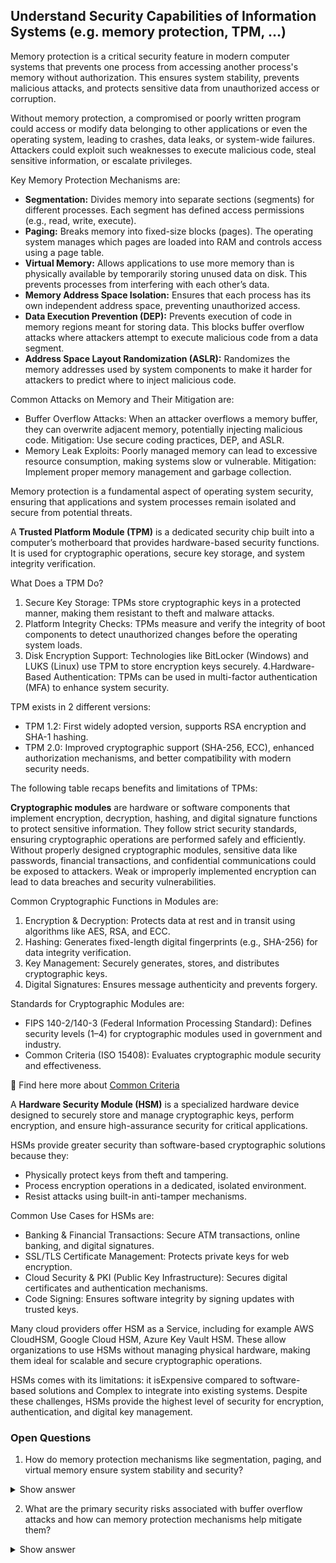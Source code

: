 ## Understand Security Capabilities of Information Systems (e.g. memory protection, TPM, …) ##

Memory protection is a critical security feature in modern computer systems that prevents one process from accessing another process's memory without authorization. This ensures system stability, prevents malicious attacks, and protects sensitive data from unauthorized access or corruption.

Without memory protection, a compromised or poorly written program could access or modify data belonging to other applications or even the operating system, leading to crashes, data leaks, or system-wide failures. Attackers could exploit such weaknesses to execute malicious code, steal sensitive information, or escalate privileges.

Key Memory Protection Mechanisms are:

- **Segmentation:** Divides memory into separate sections (segments) for different processes. Each segment has defined access permissions (e.g., read, write, execute).
- **Paging:** Breaks memory into fixed-size blocks (pages). The operating system manages which pages are loaded into RAM and controls access using a page table.
- **Virtual Memory:** Allows applications to use more memory than is physically available by temporarily storing unused data on disk. This prevents processes from interfering with each other’s data.
- **Memory Address Space Isolation:** Ensures that each process has its own independent address space, preventing unauthorized access.
- **Data Execution Prevention (DEP):** Prevents execution of code in memory regions meant for storing data. This blocks buffer overflow attacks where attackers attempt to execute malicious code from a data segment.
- **Address Space Layout Randomization (ASLR):** Randomizes the memory addresses used by system components to make it harder for attackers to predict where to inject malicious code.

Common Attacks on Memory and Their Mitigation are:

- Buffer Overflow Attacks: When an attacker overflows a memory buffer, they can overwrite adjacent memory, potentially injecting malicious code. Mitigation: Use secure coding practices, DEP, and ASLR.
- Memory Leak Exploits: Poorly managed memory can lead to excessive resource consumption, making systems slow or vulnerable. Mitigation: Implement proper memory management and garbage collection.

Memory protection is a fundamental aspect of operating system security, ensuring that applications and system processes remain isolated and secure from potential threats.

A **Trusted Platform Module (TPM)** is a dedicated security chip built into a computer’s motherboard that provides hardware-based security functions. It is used for cryptographic operations, secure key storage, and system integrity verification.

What Does a TPM Do?

1. Secure Key Storage: TPMs store cryptographic keys in a protected manner, making them resistant to theft and malware attacks.
2. Platform Integrity Checks: TPMs measure and verify the integrity of boot components to detect unauthorized changes before the operating system loads.
3. Disk Encryption Support: Technologies like BitLocker (Windows) and LUKS (Linux) use TPM to store encryption keys securely.
4.Hardware-Based Authentication: TPMs can be used in multi-factor authentication (MFA) to enhance system security.

TPM exists in 2 different versions:
- TPM 1.2: First widely adopted version, supports RSA encryption and SHA-1 hashing.
- TPM 2.0: Improved cryptographic support (SHA-256, ECC), enhanced authorization mechanisms, and better compatibility with modern security needs.

The following table recaps benefits and limitations of TPMs:

**Cryptographic modules** are hardware or software components that implement encryption, decryption, hashing, and digital signature functions to protect sensitive information. They follow strict security standards, ensuring cryptographic operations are performed safely and efficiently.
Without properly designed cryptographic modules, sensitive data like passwords, financial transactions, and confidential communications could be exposed to attackers. Weak or improperly implemented encryption can lead to data breaches and security vulnerabilities.

Common Cryptographic Functions in Modules are:
1. Encryption & Decryption: Protects data at rest and in transit using algorithms like AES, RSA, and ECC.
2. Hashing: Generates fixed-length digital fingerprints (e.g., SHA-256) for data integrity verification.
3. Key Management: Securely generates, stores, and distributes cryptographic keys.
4. Digital Signatures: Ensures message authenticity and prevents forgery.

Standards for Cryptographic Modules are:
- FIPS 140-2/140-3 (Federal Information Processing Standard): Defines security levels (1–4) for cryptographic modules used in government and industry.
- Common Criteria (ISO 15408): Evaluates cryptographic module security and effectiveness.

:link: Find here more about [Common Criteria](https://github.com/lorenzoleonelli/CISSP-Zero-to-Hero/blob/main/DOMAIN3%3A%20Security%20Architecture%20and%20Engineering/3.03%20Select%20Controls%20based%20upon%20system%20security%20requirements.md#33-select-controls-based-upon-system-security-requirements)

A **Hardware Security Module (HSM)** is a specialized hardware device designed to securely store and manage cryptographic keys, perform encryption, and ensure high-assurance security for critical applications.

HSMs provide greater security than software-based cryptographic solutions because they:
- Physically protect keys from theft and tampering.
- Process encryption operations in a dedicated, isolated environment.
- Resist attacks using built-in anti-tamper mechanisms.

Common Use Cases for HSMs are:

- Banking & Financial Transactions: Secure ATM transactions, online banking, and digital signatures.
- SSL/TLS Certificate Management: Protects private keys for web encryption.
- Cloud Security & PKI (Public Key Infrastructure): Secures digital certificates and authentication mechanisms.
- Code Signing: Ensures software integrity by signing updates with trusted keys.

Many cloud providers offer HSM as a Service, including for example AWS CloudHSM, Google Cloud HSM, Azure Key Vault HSM. These allow organizations to use HSMs without managing physical hardware, making them ideal for scalable and secure cryptographic operations.

HSMs comes with its limitations: it isExpensive compared to software-based solutions and Complex to integrate into existing systems. Despite these challenges, HSMs provide the highest level of security for encryption, authentication, and digital key management.

### Open Questions ###

1. How do memory protection mechanisms like segmentation, paging, and virtual memory ensure system stability and security?
<details>
  <summary>Show answer</summary>
Memory protection mechanisms like segmentation, paging, and virtual memory ensure that different processes have their own isolated memory spaces, preventing unauthorized access or modification. Segmentation divides memory into sections with specific access permissions, while paging divides memory into smaller fixed-size blocks. Virtual memory allows applications to use more memory than is physically available, providing a buffer to prevent unauthorized access to other processes' data. These protections help ensure system stability by isolating processes and preventing one process from crashing or corrupting another’s memory.
</details>

2. What are the primary security risks associated with buffer overflow attacks and how can memory protection mechanisms help mitigate them?
<details>
  <summary>Show answer</summary>
Buffer overflow attacks exploit poorly managed memory by overflowing a buffer and overwriting adjacent memory, potentially allowing attackers to execute malicious code. Memory protection features like Data Execution Prevention (DEP) prevent the execution of code from data segments, while Address Space Layout Randomization (ASLR) makes it more difficult for attackers to predict memory locations. Secure coding practices such as bounds checking also help mitigate the risk of buffer overflows by ensuring that buffers cannot be overrun.

3. Can you explain the role of Data Execution Prevention (DEP) and Address Space Layout Randomization (ASLR) in protecting systems from memory-based attacks?
<details>
  <summary>Show answer</summary>
Data Execution Prevention (DEP) and Address Space Layout Randomization (ASLR) are critical tools in defending against memory-based exploits. DEP ensures that regions of memory that should only store data cannot execute any code, thus preventing certain types of attacks like buffer overflows. ASLR randomizes memory addresses used by system components, making it much harder for attackers to guess where their malicious code might reside. Together, they significantly reduce the risk of exploiting memory vulnerabilities.
</details>

4. How does the Trusted Platform Module (TPM) contribute to enhancing system security and integrity?
<details>
  <summary>Show answer</summary>
The Trusted Platform Module (TPM) enhances system security by providing a hardware-based solution for storing cryptographic keys, verifying platform integrity, and ensuring that only trusted code is executed. TPMs are used for secure boot processes, disk encryption, and multi-factor authentication. By securely storing encryption keys and performing integrity checks, TPM helps protect sensitive information from unauthorized access, even if the system is compromised by malware.
</details>

5. What is the difference between TPM 1.2 and TPM 2.0 in terms of cryptographic support and security features?
<details>
  <summary>Show answer</summary>
TPM 1.2 and TPM 2.0 are both designed to secure cryptographic operations, but TPM 2.0 offers enhanced cryptographic support, including support for newer algorithms like SHA-256 and Elliptic Curve Cryptography (ECC). It also improves authorization mechanisms and offers more flexible capabilities in securing platforms. TPM 2.0’s enhanced compatibility with modern security needs makes it the preferred choice for newer systems, providing a higher level of trust and security than TPM 1.2.

6. What are the potential privacy concerns associated with TPM, and how do they affect its use in modern systems?
<details>
  <summary>Show answer</summary>
While TPM offers significant security benefits, it raises privacy concerns, particularly regarding user tracking and Digital Rights Management (DRM) enforcement. TPM chips can be used to enforce policies that monitor and restrict user behavior, leading to potential privacy violations. Additionally, since TPM chips can be used to uniquely identify devices, they could be exploited to track users across systems and networks, raising concerns about user surveillance.
</details>

7. How do cryptographic modules ensure data protection, and what standards must they meet to be deemed secure?
<details>
  <summary>Show answer</summary>
Cryptographic modules, which include hardware or software-based solutions for encryption and key management, are essential for protecting sensitive data. These modules must adhere to security standards like FIPS 140-2/140-3 to ensure they operate securely. FIPS 140-2 specifies security levels for cryptographic modules, providing a framework for evaluating their effectiveness and ensuring they meet stringent security requirements for government and industry use.
</details>

8. What are the main differences between hardware-based cryptographic modules (HSMs) and software-based encryption solutions?
<details>
  <summary>Show answer</summary>
Hardware Security Modules (HSMs) provide a higher level of security compared to software-based cryptographic solutions because they physically protect cryptographic keys from theft or tampering. HSMs store keys in a dedicated, isolated environment and ensure encryption operations are conducted in a secure manner. In contrast, software-based encryption systems can be more vulnerable to attacks, as they rely on the operating system’s security, which may be compromised.
</details>

9. How do HSMs provide higher security levels compared to traditional software encryption methods?
<details>
  <summary>Show answer</summary>
HSMs offer superior security by protecting cryptographic keys from physical and software attacks. They feature built-in anti-tampering mechanisms and can process encryption operations in a secure environment, ensuring that sensitive data is protected during storage and transmission. Unlike software encryption solutions, HSMs are resistant to key extraction and physical theft, making them ideal for use in high-assurance environments like banking and digital certificate management.

10. What are the benefits and limitations of HSMs in cloud environments, and how can cloud providers integrate HSMs into their offerings?
<details>
  <summary>Show answer</summary>
Many cloud providers offer HSMs as a service, such as AWS CloudHSM, Azure Key Vault, and Google Cloud HSM. These cloud-based HSM services allow organizations to offload the management of cryptographic keys and operations to secure, tamper-resistant hardware without having to maintain physical devices. However, cloud-based HSMs come with challenges, such as higher costs and potential latency issues. Despite these drawbacks, cloud HSMs provide scalable and secure cryptographic operations, making them a valuable tool for protecting sensitive data in cloud environments.
</details>
